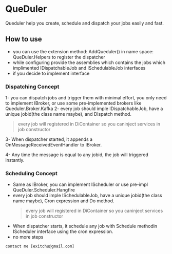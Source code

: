 ﻿# QueDuler

Queduler help you create, schedule and dispatch your jobs easily and fast.

## How to use

* you can use the extension method: AddQueduler() in name space: QueDuler.Helpers to register the dispatcher 
* while configuring provide the assemblies which contains the jobs which implimented IDispatchableJob and ISchedulableJob interfaces
* if you decide to implement interface
### Dispatching Concept

1- you can dispatch jobs and trigger them with minimal effort, you only need to implement IBroker, or use some pre-implemented brokers like Queduler.Broker.Kafka
2- every job should imple IDispatchableJob, have a unique jobid(the class name maybe), and DIspatch method.
   > every job will registered in DiContainer so you caninject services in job constructor

3- When dispatcher started, it appends a OnMessageReceivedEventHandler to IBroker.

4- Any time the message is equal to any jobid, the job will triggered instantly.

### Scheduling Concept

- Same as IBroker, you can implement IScheduler or use pre-impl QueDuler.Scheduler.Hangfire
- every job should imple ISchedulableJob, have a unique jobid(the class name maybe), Cron expression and Do method.
   > every job will registered in DiContainer so you caninject services in job constructor
- When dispatcher starts, it schedule any job with Schedule methodin IScheduler interface using the cron expression.
- no more steps


```
contact me [exitchu@gmail.com]
```

